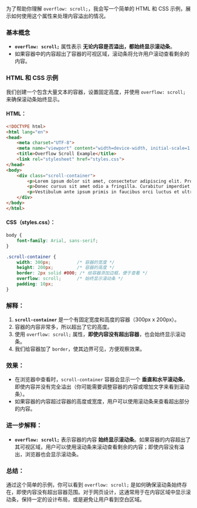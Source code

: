 为了帮助你理解 `overflow: scroll;`，我会写一个简单的 HTML 和 CSS 示例，展示如何使用这个属性来处理内容溢出的情况。

### **基本概念**

- **`overflow: scroll;`** 属性表示 **无论内容是否溢出，都始终显示滚动条**。
- 如果容器中的内容超出了容器的可视区域，滚动条将允许用户滚动查看剩余的内容。

### **HTML 和 CSS 示例**

我们创建一个包含大量文本的容器，设置固定高度，并使用 `overflow: scroll;` 来确保滚动条始终显示。

#### **HTML：**
```html
<!DOCTYPE html>
<html lang="en">
<head>
    <meta charset="UTF-8">
    <meta name="viewport" content="width=device-width, initial-scale=1.0">
    <title>Overflow Scroll Example</title>
    <link rel="stylesheet" href="styles.css">
</head>
<body>
    <div class="scroll-container">
        <p>Lorem ipsum dolor sit amet, consectetur adipiscing elit. Proin sollicitudin enim vitae felis tincidunt, ac euismod odio malesuada. Sed auctor viverra est, vel elementum eros ullamcorper at. Ut vel sapien at felis egestas eleifend. Phasellus quis ante ut mi cursus feugiat non nec libero. Sed volutpat, erat vel faucibus euismod, augue lorem volutpat felis, eu vulputate mi purus sit amet nulla. Suspendisse potenti. Cras at tristique nulla. Integer lobortis augue at lorem elementum cursus.</p>
        <p>Donec cursus sit amet odio a fringilla. Curabitur imperdiet, orci at lobortis cursus, nisl purus pharetra magna, eu hendrerit libero erat vel erat. Etiam malesuada fringilla est. Sed scelerisque feugiat eros, eget ultricies turpis. Phasellus ultricies ac libero sit amet iaculis. Integer non nulla ac justo auctor scelerisque. Integer vitae volutpat nunc. Integer vitae sem id eros euismod tempor. Ut accumsan turpis vel lorem porttitor iaculis.</p>
        <p>Vestibulum ante ipsum primis in faucibus orci luctus et ultrices posuere cubilia Curae; Integer sed metus vel risus malesuada viverra non id purus. Nulla nec lectus nec turpis varius congue non id velit. Etiam fringilla dolor eu dolor sollicitudin, ut scelerisque metus volutpat. Maecenas sollicitudin diam a dolor venenatis mollis. Donec eget justo tristique, tincidunt nisi id, vehicula ipsum. Donec viverra neque at odio iaculis, ac euismod lorem euismod.</p>
    </div>
</body>
</html>
```

#### **CSS（styles.css）：**
```css
body {
    font-family: Arial, sans-serif;
}

.scroll-container {
    width: 300px;          /* 容器的宽度 */
    height: 200px;         /* 容器的高度 */
    border: 2px solid #000; /* 给容器添加边框，便于查看 */
    overflow: scroll;      /* 始终显示滚动条 */
    padding: 10px;
}
```

### **解释：**

1. **`scroll-container`** 是一个有固定宽度和高度的容器（300px x 200px）。
2. 容器的内容非常多，所以超出了它的高度。
3. 使用 `overflow: scroll;` 属性，**即使内容没有超出容器**，也会始终显示滚动条。
4. 我们给容器加了 `border`，使其边界可见，方便观察效果。

### **效果：**

- 在浏览器中查看时，`scroll-container` 容器会显示一个 **垂直和水平滚动条**，即使内容并没有完全溢出（你可能需要调整容器的内容或增加文字来看到滚动条）。
- 如果容器的内容超过容器的高度或宽度，用户可以使用滚动条来查看超出部分的内容。

### **进一步解释：**

- **`overflow: scroll;`** 表示容器的内容 **始终显示滚动条**。如果容器的内容超出了其可视区域，用户可以使用滚动条来滚动查看剩余的内容；即使内容没有溢出，浏览器也会显示滚动条。
  
### **总结：**
通过这个简单的示例，你可以看到 `overflow: scroll;` 是如何确保滚动条始终存在，即使内容没有超出容器范围。对于网页设计，这通常用于在内容区域中显示滚动条，保持一定的设计布局，或是避免让用户看到空白区域。